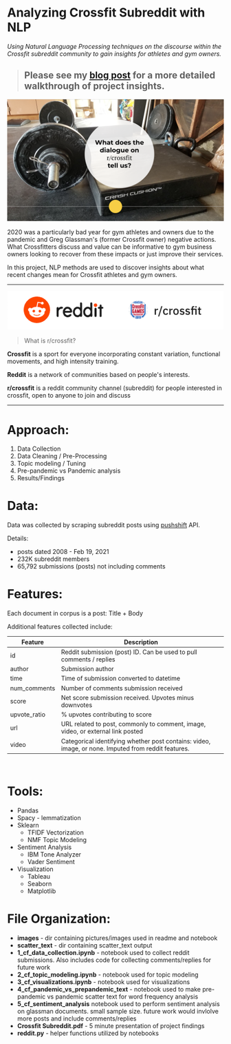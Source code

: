 # Analyzing Crossfit Subreddit with NLP

*Using Natural Language Processing techniques on the discourse within the Crossfit subreddit community to gain insights for athletes and gym owners.*

> ## **Please see my [blog post](https://gretteljuarez.medium.com/analyzing-crossfit-subreddit-with-nlp-4a4e9f008518) for a more detailed walkthrough of project insights.**

![](./images/garage_gym.png)

2020 was a particularly bad year for gym athletes and owners due to the pandemic and Greg Glassman's (former Crossfit owner) negative actions. What Crossfitters discuss and value can be informative to gym business owners looking to recover from these impacts or just improve their services.

In this project, NLP methods are used to discover insights about what recent changes mean for Crossfit athletes and gym owners.

---

<div style="text-align:center"><img src="./images/rcrossfit.png" /></div>

> What is r/crossfit?

**Crossfit** is a sport for everyone incorporating constant variation, functional movements, and high intensity training.

**Reddit** is a network of communities based on people's interests.

**r/crossfit** is a reddit community channel (subreddit) for people interested in crossfit, open to anyone to join and discuss

---
# Approach:

1. Data Collection
2. Data Cleaning / Pre-Processing
4. Topic modeling / Tuning
4. Pre-pandemic vs Pandemic analysis
5. Results/Findings

# Data:

Data was collected by scraping subreddit posts using [pushshift](https://www.reddit.com/r/pushshift/comments/bcxguf/new_to_pushshift_read_this_faq/) API.

Details:
- posts dated 2008 - Feb 19, 2021
- 232K subreddit members
- 65,792 submissions (posts) not including comments

# Features:

Each document in corpus is a post: Title + Body

Additional features collected include:

| Feature | Description
| --------------- | --------------
| id | Reddit submission (post) ID. Can be used to pull comments / replies
| author | Submission author
| time | Time of submission converted to datetime
| num_comments | Number of comments submission received
| score | Net score submission received. Upvotes minus downvotes
| upvote_ratio | % upvotes contributing to score
| url | URL related to post, commonly to comment, image, video, or external link posted
| video | Categorical identifying whether post contains: video, image, or none. Imputed from reddit features.
<br/>

# Tools:

- Pandas
- Spacy - lemmatization
- Sklearn
    - TFIDF Vectorization
    - NMF Topic Modeling
- Sentiment Analysis
    - IBM Tone Analyzer
    - Vader Sentiment
- Visualization
    - Tableau
    - Seaborn
    - Matplotlib

# File Organization:
- **images** - dir containing pictures/images used in readme and notebook
- **scatter_text** - dir containing scatter_text output
- **1_cf_data_collection.ipynb** - notebook used to collect reddit submissions. Also includes code for collecting comments/replies for future work
- **2_cf_topic_modeling.ipynb** - notebook used for topic modeling
- **3_cf_visualizations.ipynb** - notebook used for visualizations
- **4_cf_pandemic_vs_prepandemic_text** - notebook used to make pre-pandemic vs pandemic scatter text for word frequency analysis
- **5_cf_sentiment_analysis** notebook used to perform sentiment analysis on glassman documents. small sample size. future work would invlolve more posts and include comments/replies
- **Crossfit Subreddit.pdf** - 5 minute presentation of project findings
- **reddit.py** - helper functions utilized by notebooks


